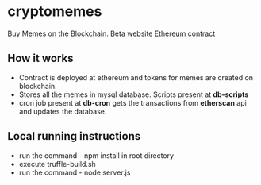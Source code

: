 # cryptomemes
Buy Memes on the Blockchain. [Beta website](http://cryptomemes.lol/)
[Ethereum contract](https://etherscan.io/address/0x0d623823d2aa4540f335bb926447dc582dc5bd64)

## How it works
- Contract is deployed at ethereum and tokens for memes are created on blockchain.
- Stores all the memes in mysql database. Scripts present at **db-scripts**
- cron job present at **db-cron** gets the transactions from **etherscan** api and updates the database.

## Local running instructions
- run the command - npm install in root directory
- execute truffle-build.sh
- run the command -  node server.js